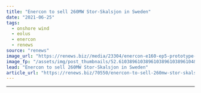 ```yaml
---
title: "Enercon to sell 260MW Stor-Skalsjon in Sweden"
date: "2021-06-25"
tags: 
  - onshore wind
  - eolus
  - enercon
  - renews
source: "renews"
image_url: "https://renews.biz//media/23304/enercon-e160-ep5-prototype-in-wieringermeer.jpg?mode=crop&width=770&heightratio=0.6103896103896103896103896104&slimmage=true"
image_fp: "/assets/img/post_thumbnails/52.6103896103896103896103896104&slimmage=true"
lead: "Enercon to sell 260MW Stor-Skalsjon in Sweden"
article_url: "https://renews.biz/70550/enercon-to-sell-260mw-stor-skalsjon-in-sweden/"
---
```


---
